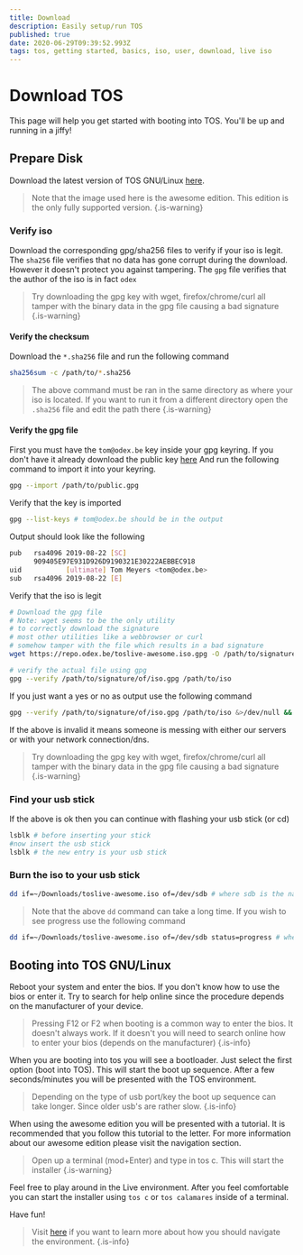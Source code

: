 ```yaml
---
title: Download
description: Easily setup/run TOS
published: true
date: 2020-06-29T09:39:52.993Z
tags: tos, getting started, basics, iso, user, download, live iso
---
```


# Download TOS
This page will help you get started with booting into TOS. You'll be up and running in a jiffy!

## Prepare Disk
Download the latest version of TOS GNU/Linux [here](https://tos.odex.be/downloads).

> Note that the image used here is the awesome edition. This edition is the only fully supported version.
{.is-warning}

### Verify iso
Download the corresponding gpg/sha256 files to verify if your iso is legit.
The `sha256` file verifies that no data has gone corrupt during the download.
However it doesn't protect you against tampering.
The `gpg` file verifies that the author of the iso is in fact `odex`
> Try downloading the gpg key with wget, firefox/chrome/curl all tamper with the binary data in the gpg file causing a bad signature
{.is-warning}

#### Verify the checksum

Download the `*.sha256` file and run the following command

```bash
sha256sum -c /path/to/*.sha256
```

> The above command must be ran in the same directory as where your iso is located.
> If you want to run it from a different directory open the `.sha256` file and edit the path there
{.is-warning}

#### Verify the gpg file

First you must have the `tom@odex.be` key inside your gpg keyring.
If you don't have it already download the public key [here](https://repo.odex.be/public.gpg)
And run the following command to import it into your keyring.

```bash
gpg --import /path/to/public.gpg
```

Verify that the key is imported

```bash
gpg --list-keys # tom@odex.be should be in the output
```

Output should look like the following
```bash
pub   rsa4096 2019-08-22 [SC]
      909405E97E931D926D9190321E30222AEBBEC918
uid           [ultimate] Tom Meyers <tom@odex.be>
sub   rsa4096 2019-08-22 [E]
```

Verify that the iso is legit

```bash
# Download the gpg file
# Note: wget seems to be the only utility
# to correctly download the signature
# most other utilities like a webbrowser or curl
# somehow tamper with the file which results in a bad signature
wget https://repo.odex.be/toslive-awesome.iso.gpg -O /path/to/signature/of/iso.gpg

# verify the actual file using gpg
gpg --verify /path/to/signature/of/iso.gpg /path/to/iso
```

If you just want a yes or no as output use the following command

```bash
gpg --verify /path/to/signature/of/iso.gpg /path/to/iso &>/dev/null && echo "Valid" || echo "Invalid"
```

If the above is invalid it means someone is messing with either our servers or with your network connection/dns.

> Try downloading the gpg key with wget, firefox/chrome/curl all tamper with the binary data in the gpg file causing a bad signature
{.is-warning}

### Find your usb stick

If the above is ok then you can continue with flashing your usb stick (or cd)

```bash
lsblk # before inserting your stick
#now insert the usb stick
lsblk # the new entry is your usb stick
```

### Burn the iso to your usb stick

```bash
dd if=~/Downloads/toslive-awesome.iso of=/dev/sdb # where sdb is the name of your stick
```

> Note that the above `dd` command can take a long time. If you wish to see progress use the following command

```bash
dd if=~/Downloads/toslive-awesome.iso of=/dev/sdb status=progress # where sdb is the name of your stick
```

## Booting into TOS GNU/Linux

Reboot your system and enter the bios. If you don't know how to use the bios or enter it. Try to search for help online since the procedure depends on the manufacturer of your device.

> Pressing F12 or F2 when booting is a common way to enter the bios. It doesn't always work. If it doesn't you will need to search online how to enter your bios (depends on the manufacturer)
{.is-info}

When you are booting into tos you will see a bootloader. Just select the first option (boot into TOS).
This will start the boot up sequence. After a few seconds/minutes you will be presented with the TOS environment.

> Depending on the type of usb port/key the boot up sequence can take longer. Since older usb's are rather slow.
{.is-info}

When using the awesome edition you will be presented with a tutorial. It is recommended that you follow this tutorial to the letter. For more information about our awesome edition please visit the navigation section.

> Open up a terminal (mod+Enter) and type in tos c. This will start the installer
{.is-warning}

Feel free to play around in the Live environment.
After you feel comfortable you can start the installer using `tos c` or `tos calamares` inside of a terminal.

Have fun!

> Visit [here](/user/navigate) if you want to learn more about how you should navigate the environment.
{.is-info}
